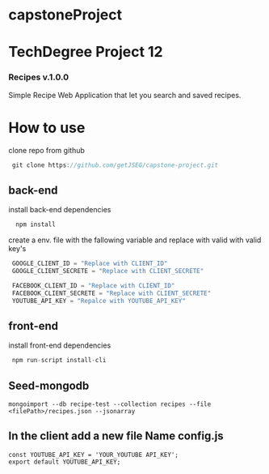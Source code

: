 # capstoneProject

# TechDegree Project 12

### Recipes v.1.0.0
Simple Recipe Web Application that let you search and saved recipes.


# How to use
clone repo from github
```javascript
 git clone https://github.com/getJSEG/capstone-project.git
```
## back-end
install back-end dependencies
```javascript
  npm install
```

create a env. file with the fallowing variable and replace with valid with valid key's
```javascript
 GOOGLE_CLIENT_ID = "Replace with CLIENT_ID"
 GOOGLE_CLIENT_SECRETE = "Replace with CLIENT_SECRETE"

 FACEBOOK_CLIENT_ID = "Replace with CLIENT_ID"
 FACEBOOK_CLIENT_SECRETE = "Replace with CLIENT_SECRETE"
 YOUTUBE_API_KEY = "Repalce with YOUTUBE_API_KEY"
```
## front-end
install front-end dependencies
```javascript
 npm run-script install-cli
```
## Seed-mongodb
```
mongoimport --db recipe-test --collection recipes --file <filePath>/recipes.json --jsonarray
```

## In the client add a new file Name config.js
```
const YOUTUBE_API_KEY = 'YOUR_YOUTUBE API_KEY';
export default YOUTUBE_API_KEY;
```
